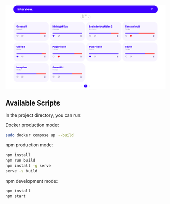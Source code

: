 <center>
    <img src="public/app_screen.png">
</center>

## Available Scripts

In the project directory, you can run:

Docker production mode:
```bash
sudo docker compose up --build
```
npm production mode:
```bash
npm install
npm run build
npm install -g serve
serve -s build
```
npm development mode:
```bash
npm install
npm start
```

